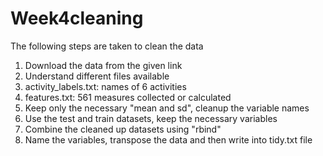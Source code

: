 # Week4cleaning

The following steps are taken to clean the data

1. Download the data from the given link
2. Understand different files available
3. activity_labels.txt: names of 6 activities
4. features.txt: 561 measures collected or calculated
5. Keep only the necessary "mean and sd", cleanup the variable names
6. Use the test and train datasets, keep the necessary variables
7. Combine the cleaned up datasets using "rbind"
8. Name the variables, transpose the data and then write into tidy.txt file
